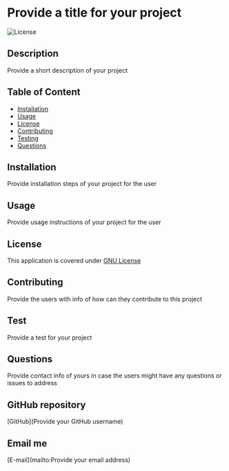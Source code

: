 

  # Provide a title for your project

  ![License](https://img.shields.io/badge/License-GNU%20License-blue.svg)

  ## Description
  Provide a short description of your project

  ## Table of Content

  * [Installation](#installation)
  * [Usage](#usage)
  * [License](#license)
  * [Contributing](#contributing)
  * [Testing](#testing)
  * [Questions](#questions)

  ## Installation
  Provide installation steps of your project for the user

  ## Usage
  Provide usage instructions of your project for the user

  ## License
  This application is covered under [GNU License](https://choosealicense.com/licenses/gpl-3.0/)

  ## Contributing
  Provide the users with info of how can they contribute to this project

  ## Test
  Provide a test for your project

  ## Questions
  Provide contact info of yours in case the users might have any questions or issues to address

  ## GitHub repository
  [GitHub](Provide your GitHub username)

  ## Email me
  [E-mail](mailto:Provide your email address)
